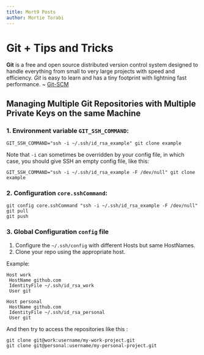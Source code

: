 ```yaml
---
title: Mort9 Posts
author: Mortie Torabi 
---
```


# Git + Tips and Tricks

**Git** is a free and open source distributed version control system designed to handle everything from small to very large projects with speed and efficiency. *Git* is easy to learn and has a tiny footprint with lightning fast performance. ~ [Git-SCM](git-scm.com)

## Managing Multiple Git Repositories with Multiple Private Keys on the same Machine

### 1. Environment variable `GIT_SSH_COMMAND`:

```
GIT_SSH_COMMAND="ssh -i ~/.ssh/id_rsa_example" git clone example
```

Note that `-i` can sometimes be overridden by your config file, in which case, you should give SSH an empty config file, like this:

```
GIT_SSH_COMMAND="ssh -i ~/.ssh/id_rsa_example -F /dev/null" git clone example
```

### 2. Configuration `core.sshCommand`:

```
git config core.sshCommand "ssh -i ~/.ssh/id_rsa_example -F /dev/null"
git pull
git push
```

### 3.  Global Configuration `config` file

1. Configure the `~/.ssh/config` with different Hosts but same HostNames.
2. Clone your repo using the appropriate host.

Example:

```
Host work
 HostName github.com
 IdentityFile ~/.ssh/id_rsa_work
 User git

Host personal
 HostName github.com
 IdentityFile ~/.ssh/id_rsa_personal
 User git
```

And then try to access the repositories like this :

```
git clone git@work:username/my-work-project.git
git clone git@personal:username/my-personal-project.git
```